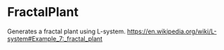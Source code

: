# FractalPlant
Generates a fractal plant using L-system.
https://en.wikipedia.org/wiki/L-system#Example_7:_fractal_plant
